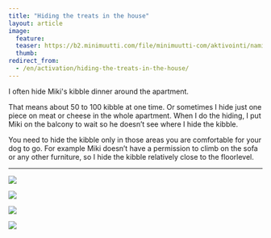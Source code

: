 ```yaml
---
title: "Hiding the treats in the house"
layout: article
image:
  feature:
  teaser: https://b2.minimuutti.com/file/minimuutti-com/aktivointi/namien-piilotus-asuntoon/DSC30804-245px.jpg
  thumb:
redirect_from:
  - /en/activation/hiding-the-treats-in-the-house/
---
```


I often hide Miki's kibble dinner around the apartment.

That means about 50 to 100 kibble at one time. Or sometimes I hide just one piece on meat or cheese in the whole apartment. When I do the hiding, I put Miki on the balcony to wait so he doesn’t see where I hide the kibble.

You need to hide the kibble only in those areas you are comfortable for your dog to go. For example Miki doesn’t have a permission to climb on the sofa or any other furniture, so I hide the kibble relatively close to the floorlevel.

---

[![](https://b2.minimuutti.com/file/minimuutti-com/aktivointi/namien-piilotus-asuntoon/DSC30802-800px.jpg)](https://dl.dropboxusercontent.com/sh/ea1wtnz7z734o12/AADJNygvQa5m6cGDUvu5DudXa/aktivointi/namien-piilotus-asuntoon/DSC30802.jpg)

[![](https://b2.minimuutti.com/file/minimuutti-com/aktivointi/namien-piilotus-asuntoon/DSC30814-800px.jpg)](https://dl.dropboxusercontent.com/sh/ea1wtnz7z734o12/AAAEYDFOUkdaw9LZeU-PLTHfa/aktivointi/namien-piilotus-asuntoon/DSC30814.jpg)

[![](https://b2.minimuutti.com/file/minimuutti-com/aktivointi/namien-piilotus-asuntoon/DSC30810-800px.jpg)](https://dl.dropboxusercontent.com/sh/ea1wtnz7z734o12/AAAKFuVHweL_TIlsUVMWNA6-a/aktivointi/namien-piilotus-asuntoon/DSC30810.jpg)

[![](https://b2.minimuutti.com/file/minimuutti-com/aktivointi/namien-piilotus-asuntoon/DSC30804-800px.jpg)](https://dl.dropboxusercontent.com/sh/ea1wtnz7z734o12/AACmjUIUiQGOgKfXrsJ3qqG2a/aktivointi/namien-piilotus-asuntoon/DSC30804.jpg)

